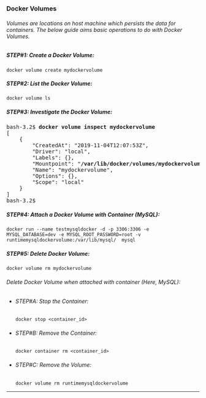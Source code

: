 ### Docker Volumes

###### Volumes are locations on host machine which persists the data for containers. The below guide aims basic operations to do with Docker Volumes.

##### STEP#1: Create a Docker Volume:
```
docker volume create mydockervolume
```

##### STEP#2: List the Docker Volume:
```
docker volume ls
```

##### STEP#3: Investigate the Docker Volume:
<pre>
bash-3.2$ <b>docker volume inspect mydockervolume</b>
[
    {
        "CreatedAt": "2019-11-04T12:07:53Z",
        "Driver": "local",
        "Labels": {},
        "Mountpoint": "<b>/var/lib/docker/volumes/mydockervolume/_data</b>",
        "Name": "mydockervolume",
        "Options": {},
        "Scope": "local"
    }
]
bash-3.2$ 
</pre>

##### STEP#4: Attach a Docker Volume with Container (MySQL):
```
docker run --name testmysqldocker -d -p 3306:3306 -e MYSQL_DATABASE=dev -e MYSQL_ROOT_PASSWORD=root -v runtimemysqldockervolume:/var/lib/mysql/  mysql
```

##### STEP#5: Delete Docker Volume:
```
docker volume rm mydockervolume
```
###### Delete Docker Volume when attached with container (Here, MySQL):
  - ###### *STEP#A: Stop the Container:*
    ```
    docker stop <container_id>
    ```
  - ###### *STEP#B: Remove the Container:*
    ```
    docker container rm <container_id> 
    ```
  - ###### *STEP#C: Remove the Volume:*
    ```
    docker volume rm runtimemysqldockervolume
    ```

<hr>
